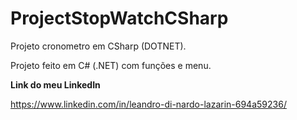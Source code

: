 # ProjectStopWatchCSharp

Projeto cronometro em CSharp (DOTNET).

Projeto feito em C# (.NET) com funções e menu.

**Link do meu LinkedIn**

https://www.linkedin.com/in/leandro-di-nardo-lazarin-694a59236/
